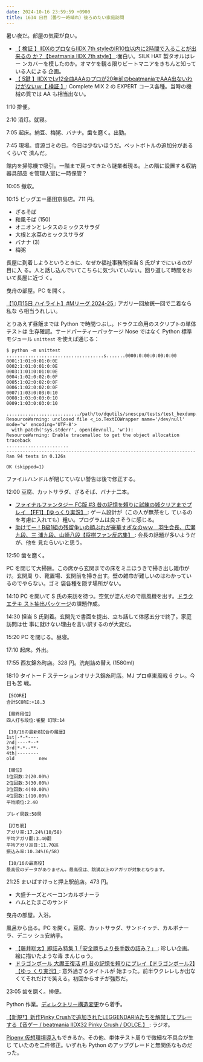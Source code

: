 ```yaml
---
date: 2024-10-16 23:59:59 +0900
title: 1634 日目（曇り一時晴れ）後ろめたい家庭訪問
---
```


暑い夜だ。部屋の気密が良い。

* [【 検証 】IIDXのプロならIIDX 7th styleのIR10位以内に2時間で入ることが出来るの
  か？【beatmania IIDX 7th style】
  ](https://www.youtube.com/watch?v=M_XfQktFJQU):面白い。SILK HAT 製タオルはレー
  ンカバーを模したのか。オマケを観る限りビートマニアをきちんと知っている人による
  企画。
* [【 5鍵 】IIDXでLv12全曲AAAのプロが20年前のbeatmaniaでAAA出ないわけがないｗ【
  検証 】](https://www.youtube.com/watch?v=r4oJEySO5is): Complete MIX 2 の
  EXPERT コース各種。当時の機械の質では AA も相当出ない。

1:10 排便。

2:10 消灯。就寝。

7:05 起床。納豆、梅粥、バナナ。歯を磨く。出勤。

7:45 現場。資源ゴミの日。今日は少ないほうだ。ペットボトルの追加分があるくらいで
済んだ。

館内を掃除機で吸引。一階まで戻ってきたら謎業者現る。上の階に設置する収納器具部品
を管理人室に一時保管？

10:05 撤収。

10:15 ビッグエー墨田京島店。711 円。

* ざるそば
* 和風そば (150)
* オニオンとレタスのミックスサラダ
* 大根と水菜のミックスサラダ
* バナナ (3)
* 梅粥

長屋に到着しようというときに、なぜか福祉事務所担当 S 氏がすでにいるのが目に入
る。人と話し込んでいてこちらに気づいていない。回り道して時間をおいて長屋に近づ
く。

曳舟の部屋。PC を開く。

[【10月15日 ハイライト】#Mリーグ 2024-25
](https://www.youtube.com/watch?v=u2wfmhIADZ8): アガリ一回放銃一回で二着なら私な
ら相当うれしい。

とりあえず昼飯までは Python で時間つぶし。ドラクエ命用のスクリプトの単体テストは
生存確認。サードパーティーパッケージ Nose ではなく Python 標準モジュール
`unittest` を使えば通じる：

```console
$ python -m unittest
....................................s.......0000:0:00:0:00:0:00
0001:1:01:0:01:0:0E
0002:1:01:0:01:0:0E
0003:1:01:0:01:0:0E
0004:1:02:0:02:0:0F
0005:1:02:0:02:0:0F
0006:1:02:0:02:0:0F
0007:1:03:0:03:0:10
0008:1:03:0:03:0:10
0009:1:03:0:03:0:10

.........................../path/to/dqutils/snescpu/tests/test_hexdump.py:20: ResourceWarning: unclosed file <_io.TextIOWrapper name='/dev/null' mode='w' encoding='UTF-8'>
  with patch('sys.stderr', open(devnull, 'w')):
ResourceWarning: Enable tracemalloc to get the object allocation traceback
.......................
----------------------------------------------------------------------
Ran 94 tests in 0.126s

OK (skipped=1)
```

ファイルハンドルが閉じていない警告は後で修正する。

12:00 豆腐、カットサラダ、ざるそば、バナナ二本。

* [ファイナルファンタジー FC版 #3 昔の記憶を頼りに試練の城クリアまでプレイ
  【FF1】【ゆっくり実況】
  ](https://www.youtube.com/watch?v=6FM10OPoT5M): ゲーム設計が（この人が無茶をし
  ているのを考慮に入れても）粗い。プログラムは良さそうに感じる。
* [助けてー！B級1組の残留争いの顔ぶれが豪華すぎなのｗｗ　羽生会長、広瀬九段、三
  浦九段、山崎八段【将棋ファン反応集】
  ](https://www.youtube.com/watch?v=BYcZFDUJ0yU): 会長の話題が多いようだが、他を
  見たらいいと思う。

12:50 歯を磨く。

PC を閉じて大掃除。この席から玄関までの床をミニほうきで掃き出し雑巾がけ。玄関周
り、靴置場、玄関前を掃き出す。壁の雑巾が難しいのはわかっているのでやらない。ゴミ
袋各種を隠す場所がない。

14:10 PC を開いて S 氏の来訪を待つ。空気が淀んだので扇風機を出す。[ドラクエテキ
スト抽出パッケージ](https://github.com/showa-yojyo/dqutils/issues)の課題作成。

14:30 担当 S 氏到着。玄関先で書面を提出、立ち話して体感五分で終了。家庭訪問は仕
事に就けない理由を言い訳するのが大変だ。

15:20 PC を閉じる。昼寝。

17:10 起床。外出。

17:55 西友錦糸町店。328 円。洗剤詰め替え (1580ml)

18:10 タイトー F ステーションオリナス錦糸町店。MJ プロ卓東風戦 6 クレ。今日も苦
戦。

```text
【SCORE】
合計SCORE:+18.3

【最終段位】
四人打ち段位:雀聖 幻球:14

【10/16の最新8試合の履歴】
1st|-*-*----
2nd|----*--*
3rd|*-*--**-
4th|--------
old         new

【順位】
1位回数:2(20.00%)
2位回数:3(30.00%)
3位回数:4(40.00%)
4位回数:1(10.00%)
平均順位:2.40

プレイ局数:58局

【打ち筋】
アガリ率:17.24%(10/58)
平均アガリ翻:3.40翻
平均アガリ巡目:11.70巡
振込み率:10.34%(6/58)

【10/16の最高役】
最高役のデータがありません。最高役は、跳満以上のアガリが対象となります。
```

21:25 まいばすけっと押上駅前店。473 円。

* 大盛チーズとベーコンカルボナーラ
* ハムとたまごのサンド

曳舟の部屋。入浴。

風呂から出る。PC を開く。豆腐、カットサラダ、サンドイッチ、カルボナーラ、デニッ
シュ安納芋。

* [【藤井聡太】即詰み特集 1「安全勝ちより長手数の詰み？」
  ](https://www.youtube.com/watch?v=C7xBpCwNveY): 珍しい企画。絵に描いたような毒
  まんじゅう。
* [ドラゴンボール 大魔王復活 #1 昔の記憶を頼りにプレイ【ドラゴンボール2】【ゆっ
  くり実況】](https://www.youtube.com/watch?v=Mz0zDkTyxGM): 意外過ぎるタイトルが
  始まった。前半ウクレレしか出なくてそれだけで笑える。初回からオチが強烈だ。

23:05 歯を磨く。排便。

Python 作業。[ディレクトリー構造変更][14]から着手。

[【新規†】新作Pinky Crushで追加されたLEGGENDARIAたちを解禁してプレーする【音ゲー
/ beatmania IIDX32 Pinky Crush / DOLCE.】
](https://www.youtube.com/watch?v=BWb4H9No5Gw): ラジオ。

[Pipenv 仮想環境導入][12]もできるか。その他、単体テスト周りで微細な不具合が生じ
ていたのを二件修正。いずれも Python のアップグレードと無関係なものだった。

[12]: https://github.com/showa-yojyo/dqutils/issues/12
[14]: https://github.com/showa-yojyo/dqutils/issues/14
